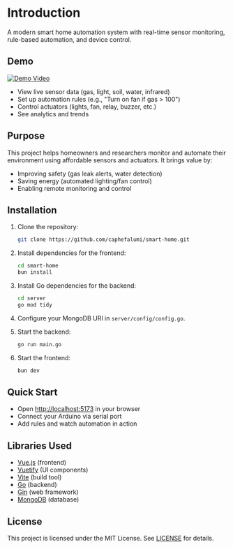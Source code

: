 # Introduction

A modern smart home automation system with real-time sensor monitoring, rule-based automation, and device control.

## Demo


[![Demo Video](https://i.postimg.cc/MZs7XrQS/Demo.png)](https://youtu.be/VcMubtFll-w)

- View live sensor data (gas, light, soil, water, infrared)
- Set up automation rules (e.g., "Turn on fan if gas > 100")
- Control actuators (lights, fan, relay, buzzer, etc.)
- See analytics and trends

## Purpose

This project helps homeowners and researchers monitor and automate their environment using affordable sensors and actuators. It brings value by:

- Improving safety (gas leak alerts, water detection)
- Saving energy (automated lighting/fan control)
- Enabling remote monitoring and control

## Installation

1. Clone the repository:

   ```sh
   git clone https://github.com/caphefalumi/smart-home.git
   ```

2. Install dependencies for the frontend:

   ```sh
   cd smart-home
   bun install
   ```

3. Install Go dependencies for the backend:

   ```sh
   cd server
   go mod tidy
   ```

4. Configure your MongoDB URI in `server/config/config.go`.

5. Start the backend:

   ```sh
   go run main.go
   ```

6. Start the frontend:

   ```sh
   bun dev
   ```

## Quick Start

- Open [http://localhost:5173](http://localhost:5173) in your browser
- Connect your Arduino via serial port
- Add rules and watch automation in action

## Libraries Used

- [Vue.js](https://vuejs.org/) (frontend)
- [Vuetify](https://vuetifyjs.com/) (UI components)
- [Vite](https://vitejs.dev/) (build tool)
- [Go](https://golang.org/) (backend)
- [Gin](https://gin-gonic.com/) (web framework)
- [MongoDB](https://www.mongodb.com/) (database)

## License

This project is licensed under the MIT License. See [LICENSE](LICENSE) for details.
